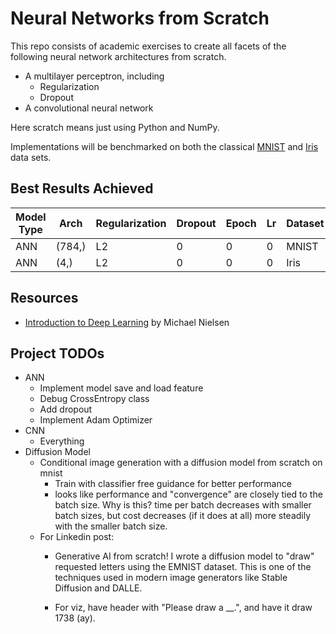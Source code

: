 # Neural Networks from Scratch
This repo consists of academic exercises to create all facets of the following neural network architectures from scratch.
- A multilayer perceptron, including
    - Regularization
    - Dropout
- A convolutional neural network

Here scratch means just using Python and NumPy. 

Implementations will be benchmarked on both the classical [MNIST](https://www.tensorflow.org/datasets/catalog/mnist) and [Iris](https://archive.ics.uci.edu/dataset/53/iris) data sets.

## Best Results Achieved

| Model Type | Arch | Regularization | Dropout | Epoch| Lr | Dataset | Acc |
|-|-|-|-|-|-|-|-|
| ANN | (784,) | L2 | 0 | 0 | 0 | MNIST | 0 |
| ANN | (4,) | L2 | 0 | 0 | 0 | Iris | 0 |

## Resources
- [Introduction to Deep Learning](http://neuralnetworksanddeeplearning.com/) by Michael Nielsen

## Project TODOs
- ANN
    - Implement model save and load feature
    - Debug CrossEntropy class
    - Add dropout
    - Implement Adam Optimizer
- CNN
    - Everything
- Diffusion Model
    - Conditional image generation with a diffusion model from scratch on mnist
        - Train with classifier free guidance for better performance
        - looks like performance and "convergence" are closely tied to the batch size. Why is this? time per batch decreases with smaller batch sizes, but cost decreases (if it does at all) more steadily with the smaller batch size. 
    - For Linkedin post:
        - Generative AI from scratch! I wrote a diffusion model to "draw" requested letters using the EMNIST dataset. This is one of the techniques used in modern image generators like Stable Diffusion and DALLE.

        - For viz, have header with "Please draw a __.", and have it draw 1738 (ay).





